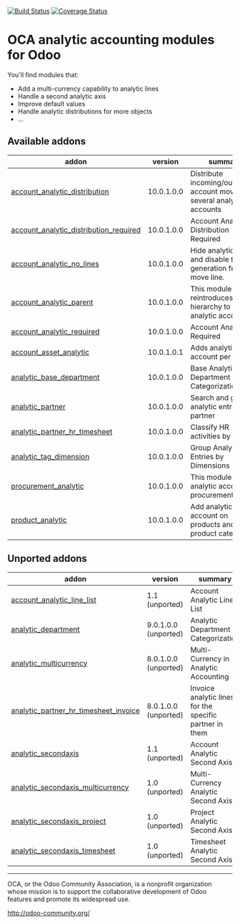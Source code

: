 [![Build Status](https://travis-ci.org/OCA/account-analytic.svg?branch=10.0)](https://travis-ci.org/OCA/account-analytic)
[![Coverage Status](https://coveralls.io/repos/OCA/account-analytic/badge.png?branch=10.0)](https://coveralls.io/r/OCA/account-analytic?branch=10.0)

OCA analytic accounting modules for Odoo
========================================

You'll find modules that:

 - Add a multi-currency capability to analytic lines
 - Handle a second analytic axis
 - Improve default values
 - Handle analytic distributions for more objects
 - ...

[//]: # (addons)

Available addons
----------------
addon | version | summary
--- | --- | ---
[account_analytic_distribution](account_analytic_distribution/) | 10.0.1.0.0 | Distribute incoming/outcoming account moves to several analytic accounts
[account_analytic_distribution_required](account_analytic_distribution_required/) | 10.0.1.0.0 | Account Analytic Distribution Required
[account_analytic_no_lines](account_analytic_no_lines/) | 10.0.1.0.0 | Hide analytics lines and disable their generation from a move line.
[account_analytic_parent](account_analytic_parent/) | 10.0.1.0.0 | This module reintroduces the hierarchy to the analytic accounts.
[account_analytic_required](account_analytic_required/) | 10.0.1.0.0 | Account Analytic Required
[account_asset_analytic](account_asset_analytic/) | 10.0.1.0.1 | Adds analytic account per asset
[analytic_base_department](analytic_base_department/) | 10.0.1.0.0 | Base Analytic Department Categorization
[analytic_partner](analytic_partner/) | 10.0.1.0.0 | Search and group analytic entries by partner
[analytic_partner_hr_timesheet](analytic_partner_hr_timesheet/) | 10.0.1.0.0 | Classify HR activities by partner
[analytic_tag_dimension](analytic_tag_dimension/) | 10.0.1.0.0 | Group Analytic Entries by Dimensions
[procurement_analytic](procurement_analytic/) | 10.0.1.0.0 | This module adds analytic account to procurements
[product_analytic](product_analytic/) | 10.0.1.0.0 | Add analytic account on products and product categories


Unported addons
---------------
addon | version | summary
--- | --- | ---
[account_analytic_line_list](account_analytic_line_list/) | 1.1 (unported) | Account Analytic Line List
[analytic_department](analytic_department/) | 9.0.1.0.0 (unported) | Analytic Department Categorization
[analytic_multicurrency](analytic_multicurrency/) | 8.0.1.0.0 (unported) | Multi-Currency in Analytic Accounting
[analytic_partner_hr_timesheet_invoice](analytic_partner_hr_timesheet_invoice/) | 8.0.1.0.0 (unported) | Invoice analytic lines for the specific partner in them
[analytic_secondaxis](analytic_secondaxis/) | 1.1 (unported) | Account Analytic Second Axis
[analytic_secondaxis_multicurrency](analytic_secondaxis_multicurrency/) | 1.0 (unported) | Multi-Currency Analytic Second Axis
[analytic_secondaxis_project](analytic_secondaxis_project/) | 1.0 (unported) | Project Analytic Second Axis
[analytic_secondaxis_timesheet](analytic_secondaxis_timesheet/) | 1.0 (unported) | Timesheet Analytic Second Axis

[//]: # (end addons)

----

OCA, or the Odoo Community Association, is a nonprofit organization whose
mission is to support the collaborative development of Odoo features and
promote its widespread use.

http://odoo-community.org/

